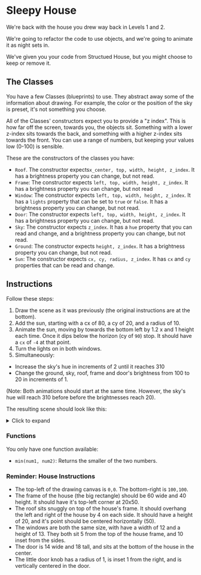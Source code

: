 # Sleepy House

We're back with the house you drew way back in Levels 1 and 2.

We're going to refactor the code to use objects, and we're going to animate it as night sets in.

We've given you your code from Structued House, but you might choose to keep or remove it.

## The Classes

You have a few Classes (blueprints) to use.
They abstract away some of the information about drawing.
For example, the color or the position of the sky is preset, it's not something you choose.

All of the Classes' constructors expect you to provide a "z index". This is how far off the screen, towards you, the objects sit.
Something with a lower z-index sits towards the back, and something with a higher z-index sits towards the front.
You can use a range of numbers, but keeping your values low (0-100) is sensible.

These are the constructors of the classes you have:

- `Roof`. The constructor expects`x_center, top, width, height, z_index`. It has a brightness property you can change, but not read.
- `Frame`: The constructor expects `left, top, width, height, z_index`. It has a brightness property you can change, but not read
- `Window`: The constructor expects `left, top, width, height, z_index`. It has a `lights` property that can be set to `true` or `false`. It has a brightness property you can change, but not read.
- `Door`: The constructor expects `left, top, width, height, z_index`. It has a brightness property you can change, but not read.
- `Sky`: The constructor expects `z_index`. It has a `hue` property that you can read and change, and a brightness property you can change, but not read.
- `Ground`: The constructor expects `height, z_index`. It has a brightness property you can change, but not read.
- `Sun`: The constructor expects `cx, cy, radius, z_index`. It has `cx` and `cy` properties that can be read and change.

## Instructions

Follow these steps:

1. Draw the scene as it was previously (the original instructions are at the bottom).
2. Add the sun, starting with a cx of 80, a cy of 20, and a radius of 10.
3. Animate the sun, moving by towards the bottom left by 1.2 x and 1 height each time. Once it dips below the horizon (cy of `90`) stop. It should have a `cx` of `-4` at that point.
4. Turn the lights on in both windows.
5. Simultaneously:

- Increase the sky's hue in increments of 2 until it reaches 310
- Change the ground, sky, roof, frame and door's brightness from 100 to 20 in increments of 1.

(Note: Both animations should start at the same time. However, the sky's hue will reach 310 before before the brightnesses reach 20).

The resulting scene should look like this:

<details><summary>Click to expand</summary>

<img src="https://assets.exercism.org/bootcamp/graphics/sleepy-house.gif" style="width: 100%; max-width:400px;margin-top:10px;margin-bottom:20px;border:1px solid #ddd;border-radius:5px"/>
</details>

### Functions

You only have one function available:

- `min(num1, num2)`: Returns the smaller of the two numbers.

### Reminder: House Instructions

- The top-left of the drawing canvas is `0,0`. The bottom-right is `100,100`.
- The frame of the house (the big rectangle) should be 60 wide and 40 height. It should have it's top-left corner at 20x50.
- The roof sits snuggly on top of the house's frame. It should overhang the left and right of the house by 4 on each side. It should have a height of 20, and it's point should be centered horizontally (50).
- The windows are both the same size, with have a width of 12 and a height of 13. They both sit 5 from the top of the house frame, and 10 inset from the sides.
- The door is 14 wide and 18 tall, and sits at the bottom of the house in the center.
- The little door knob has a radius of 1, is inset 1 from the right, and is vertically centered in the door.
